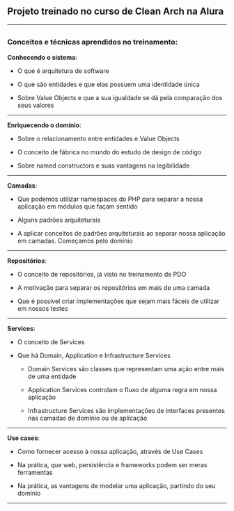 ## Projeto treinado no curso de Clean Arch na Alura

<hr>

##

### Conceitos e técnicas aprendidos no treinamento:

**Conhecendo o sistema**:

* O que é arquitetura de software

* O que são entidades e que elas possuem uma identidade única

* Sobre Value Objects e que a sua igualdade se dá pela comparação dos seus valores

<hr>

**Enriquecendo o domínio**:

* Sobre o relacionamento entre entidades e Value Objects

* O conceito de fábrica no mundo do estudo de design de código

* Sobre named constructors e suas vantagens na legibilidade

<hr>

**Camadas**:

* Que podemos utilizar namespaces do PHP para separar a nossa aplicação em módulos que façam sentido

* Alguns padrões arquiteturais

* A aplicar conceitos de padrões arquiteturais ao separar nossa aplicação em camadas. 
Começamos pelo domínio


<hr>

**Repositórios**:

* O conceito de repositórios, já visto no treinamento de PDO

* A motivação para separar os repositórios em mais de uma camada

* Que é possível criar implementações que sejam mais fáceis de utilizar em nossos testes


<hr>

**Services**:

* O conceito de Services

* Que há Domain, Application e Infrastructure Services

    * Domain Services são classes que representam uma ação entre mais de uma entidade

    * Application Services controlam o fluxo de alguma regra em nossa aplicação

    * Infrastructure Services são implementações de interfaces presentes nas camadas de domínio ou de aplicação


<hr>

**Use cases**:

* Como fornecer acesso à nossa aplicação, através de Use Cases

* Na prática, que web, persistência e frameworks podem ser meras ferramentas

* Na prática, as vantagens de modelar uma aplicação, partindo do seu domínio

<hr>